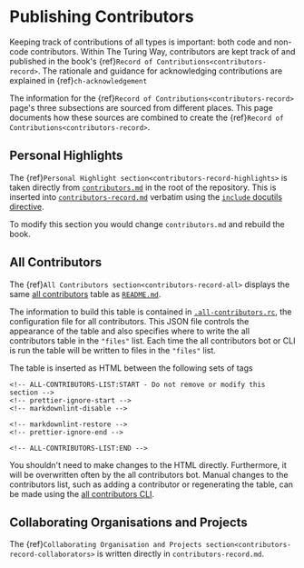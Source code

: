 # Publishing Contributors

Keeping track of contributions of all types is important: both code and non-code contributors.
Within The Turing Way, contributors are kept track of and published in the book's {ref}`Record of Contributions<contributors-record>`.
The rationale and guidance for acknowledging contributions are explained in {ref}`ch-acknowledgement`

The information for the {ref}`Record of Contributions<contributors-record>` page's three subsections are sourced from different places.
This page documents how these sources are combined to create the {ref}`Record of Contributions<contributors-record>`.

## Personal Highlights

The {ref}`Personal Highlight section<contributors-record-highlights>` is taken directly from [`contributors.md`](https://github.com/alan-turing-institute/the-turing-way/blob/main/contributors.md) in the root of the repository.
This is inserted into [`contributors-record.md`](https://github.com/alan-turing-institute/the-turing-way/blob/main/book/website/afterword/contributors-record.md`) verbatim using the [`include` docutils directive](https://docutils.sourceforge.io/docs/ref/rst/directives.html#including-an-external-document-fragment).

To modify this section you would change `contributors.md` and rebuild the book.

## All Contributors

The {ref}`All Contributors section<contributors-record-all>` displays the same [all contributors](https://allcontributors.org/docs/en/overview) table as [`README.md`](https://github.com/alan-turing-institute/the-turing-way/blob/main/README.md).

The information to build this table is contained in [`.all-contributors.rc`](https://github.com/alan-turing-institute/the-turing-way/blob/main/.all-contributorsrc), the configuration file for all contributors.
This JSON file controls the appearance of the table and also specifies where to write the all contributors table in the `"files"` list.
Each time the all contributors bot or CLI is run the table will be written to files in the `"files"` list.

The table is inserted as HTML between the following sets of tags

```
<!-- ALL-CONTRIBUTORS-LIST:START - Do not remove or modify this section -->
<!-- prettier-ignore-start -->
<!-- markdownlint-disable -->
```

```
<!-- markdownlint-restore -->
<!-- prettier-ignore-end -->

<!-- ALL-CONTRIBUTORS-LIST:END -->
```

You shouldn't need to make changes to the HTML directly.
Furthermore, it will be overwritten often by the all contributors bot.
Manual changes to the contributors list, such as adding a contributor or regenerating the table, can be made using the [all contributors CLI](https://allcontributors.org/docs/en/cli/usage).

## Collaborating Organisations and Projects

The {ref}`Collaborating Organisation and Projects section<contributors-record-collaborators>` is written directly in `contributors-record.md`.
